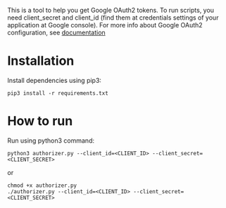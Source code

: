 This is a tool to help you get Google OAuth2 tokens.
To run scripts, you need client_secret and client_id (find them at credentials settings of your application at Google console).
For more info about Google OAuth2 configuration, see [documentation](https://developers.google.com/identity/protocols/oauth2/web-server#httprest_4) 

# Installation
Install dependencies using pip3:
```shell script
pip3 install -r requirements.txt
```

# How to run
Run using python3 command:
```shell script
python3 authorizer.py --client_id=<CLIENT_ID> --client_secret=<CLIENT_SECRET>
```
or 
```shell script
chmod +x authorizer.py
./authorizer.py --client_id=<CLIENT_ID> --client_secret=<CLIENT_SECRET>
```